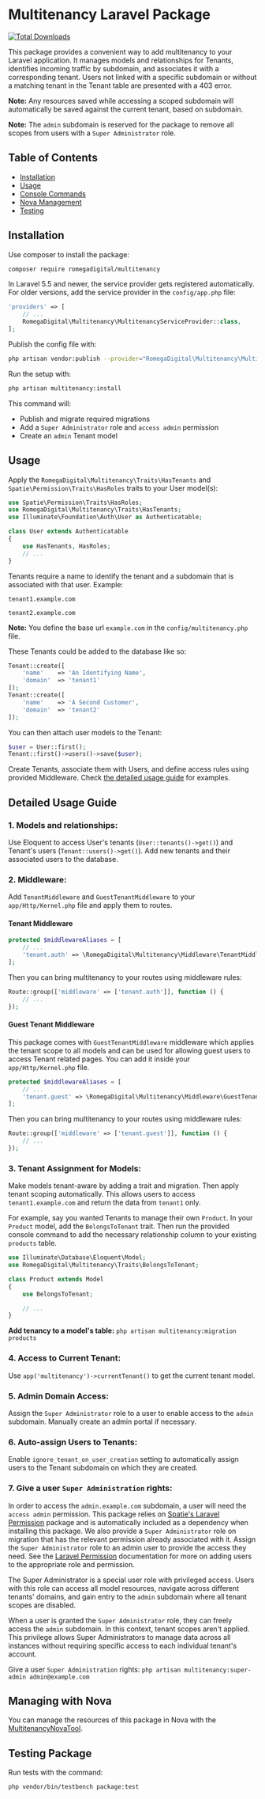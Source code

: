 # Multitenancy Laravel Package

[![Total Downloads](https://img.shields.io/packagist/dt/romegadigital/multitenancy.svg?style=flat-square)](https://packagist.org/packages/romegadigital/multitenancy)

This package provides a convenient way to add multitenancy to your Laravel application. It manages models and relationships for Tenants, identifies incoming traffic by subdomain, and associates it with a corresponding tenant. Users not linked with a specific subdomain or without a matching tenant in the Tenant table are presented with a 403 error.

**Note:** Any resources saved while accessing a scoped subdomain will automatically be saved against the current tenant, based on subdomain.

**Note:** The `admin` subdomain is reserved for the package to remove all scopes from users with a `Super Administrator` role.

## Table of Contents
- [Installation](#installation)
- [Usage](#usage)
- [Console Commands](#console-commands)
- [Nova Management](#managing-with-nova)
- [Testing](#testing-package)

## Installation

Use composer to install the package:

``` bash
composer require romegadigital/multitenancy
```

In Laravel 5.5 and newer, the service provider gets registered automatically. For older versions, add the service provider in the `config/app.php` file:

```php
'providers' => [
    // ...
    RomegaDigital\Multitenancy\MultitenancyServiceProvider::class,
];
```

Publish the config file with:

```bash
php artisan vendor:publish --provider="RomegaDigital\Multitenancy\MultitenancyServiceProvider" --tag="config"
```

Run the setup with:

```bash
php artisan multitenancy:install
```

This command will:
- Publish and migrate required migrations
- Add a `Super Administrator` role and `access admin` permission
- Create an `admin` Tenant model

## Usage

Apply the `RomegaDigital\Multitenancy\Traits\HasTenants` and `Spatie\Permission\Traits\HasRoles` traits to your User model(s):

```php
use Spatie\Permission\Traits\HasRoles;
use RomegaDigital\Multitenancy\Traits\HasTenants;
use Illuminate\Foundation\Auth\User as Authenticatable;

class User extends Authenticatable
{
    use HasTenants, HasRoles;
    // ...
}
```

Tenants require a name to identify the tenant and a subdomain that is associated with that user. Example:

`tenant1.example.com`

`tenant2.example.com`


**Note:** You define the base url `example.com` in the `config/multitenancy.php` file.


These Tenants could be added to the database like so:

```php
Tenant::create([
    'name'    => 'An Identifying Name',
    'domain'  => 'tenant1'
]);
Tenant::create([
    'name'    => 'A Second Customer',
    'domain'  => 'tenant2'
]);
```

You can then attach user models to the Tenant:

```php
$user = User::first();
Tenant::first()->users()->save($user);
```

Create Tenants, associate them with Users, and define access rules using provided Middleware. Check [the detailed usage guide](#detailed-usage-guide) for examples.


## Detailed Usage Guide
### 1. **Models and relationships:** 
Use Eloquent to access User's tenants (`User::tenants()->get()`) and Tenant's users (`Tenant::users()->get()`). Add new tenants and their associated users to the database.


### 2. **Middleware:** 
Add `TenantMiddleware` and `GuestTenantMiddleware` to your `app/Http/Kernel.php` file and apply them to routes.

#### Tenant Middleware

```php
protected $middlewareAliases = [
    // ...
    'tenant.auth' => \RomegaDigital\Multitenancy\Middleware\TenantMiddleware::class,
];
```

Then you can bring multitenancy to your routes using middleware rules:

```php
Route::group(['middleware' => ['tenant.auth']], function () {
    // ...
});
```

#### Guest Tenant Middleware

This package comes with `GuestTenantMiddleware` middleware which applies the tenant scope to all models and can be used for allowing guest users to access Tenant related pages. You can add it inside your `app/Http/Kernel.php` file.

```php
protected $middlewareAliases = [
    // ...
    'tenant.guest' => \RomegaDigital\Multitenancy\Middleware\GuestTenantMiddleware::class,
];
```

Then you can bring multitenancy to your routes using middleware rules:

```php
Route::group(['middleware' => ['tenant.guest']], function () {
    // ...
});
```


### 3. **Tenant Assignment for Models:** 
Make models tenant-aware by adding a trait and migration. Then apply tenant scoping automatically. This allows users to access `tenant1.example.com` and return the data from `tenant1` only.

For example, say you wanted Tenants to manage their own `Product`. In your `Product` model, add the `BelongsToTenant` trait. Then run the provided console command to add the necessary relationship column to your existing `products` table.

```php
use Illuminate\Database\Eloquent\Model;
use RomegaDigital\Multitenancy\Traits\BelongsToTenant;

class Product extends Model
{
    use BelongsToTenant;

    // ...
}
```
**Add tenancy to a model's table:** `php artisan multitenancy:migration products`

### 4. **Access to Current Tenant:** 
Use `app('multitenancy')->currentTenant()` to get the current tenant model.

### 5. **Admin Domain Access:** 
Assign the `Super Administrator` role to a user to enable access to the `admin` subdomain. Manually create an admin portal if necessary.

### 6. **Auto-assign Users to Tenants:** 
Enable `ignore_tenant_on_user_creation` setting to automatically assign users to the Tenant subdomain on which they are created.

### 7. **Give a user `Super Administration` rights:**

In order to access the `admin.example.com` subdomain, a user will need the `access admin` permission. This package relies on [Spatie's Laravel Permission](https://github.com/spatie/laravel-permission) package and is automatically included as a dependency when installing this package. We also provide a `Super Administrator` role on migration that has the relevant permission already associated with it. Assign the `Super Administrator` role to an admin user to provide the access they need. See the [Laravel Permission](https://github.com/spatie/laravel-permission) documentation for more on adding users to the appropriate role and permission.

The Super Administrator is a special user role with privileged access. Users with this role can access all model resources, navigate across different tenants' domains, and gain entry to the `admin` subdomain where all tenant scopes are disabled.

When a user is granted the `Super Administrator` role, they can freely access the `admin` subdomain. In this context, tenant scopes aren't applied. This privilege allows Super Administrators to manage data across all instances without requiring specific access to each individual tenant's account.

Give a user `Super Administration` rights: `php artisan multitenancy:super-admin admin@example.com`

## Managing with Nova

You can manage the resources of this package in Nova with the [MultitenancyNovaTool](https://github.com/romegadigital/MultitenancyNovaTool).

## Testing Package

Run tests with the command:

`php vendor/bin/testbench package:test`

